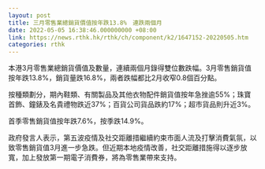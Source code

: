```yaml
---
layout: post
title: 三月零售業總銷貨價值按年跌13.8%　連跌兩個月
date: 2022-05-05 16:38:46.000000000 +08:00
link: https://news.rthk.hk/rthk/ch/component/k2/1647152-20220505.htm
categories: rthk
---
```


本港3月零售業總銷貨價值及數量，連續兩個月錄得雙位數跌幅。3月零售銷貨值按年跌13.8%，銷貨量跌16.8%，兩者跌幅都比2月收窄0.8個百分點。

按種類劃分，期內鞋類、有關製品及其他衣物配件銷貨值按年急挫逾55%；珠寶首飾、鐘錶及名貴禮物跌近37%；百貨公司貨品跌約17%；超市貨品則升近3%。

首季零售銷貨值按年跌7.6%，按季跌14.9%。

政府發言人表示，第五波疫情及社交距離措繼續約束市面人流及打擊消費氣氛，以致零售銷貨值3月進一步急跌。但近期本地疫情改善，社交距離措施得以逐步放寬，加上發放第一期電子消費券，將為零售業帶來支持。
